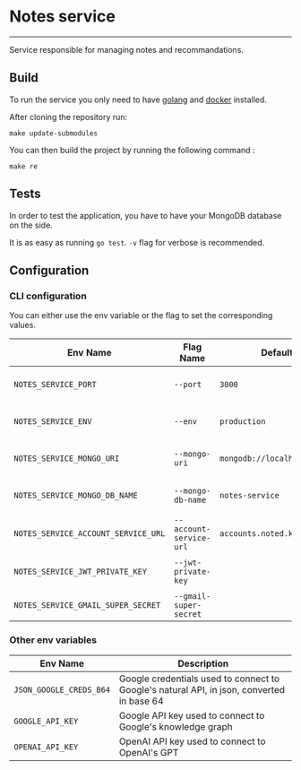 # Notes service
___
Service responsible for managing notes and recommandations.


## Build

To run the service you only need to have [golang](https://go.dev) and [docker](https://docs.docker.com/get-docker/) installed.

After cloning the repository run:

```
make update-submodules
```

You can then build the project by running the following command :

```
make re
```

## Tests

In order to test the application, you have to have your MongoDB database on the side.

It is as easy as running `go test`. `-v` flag for verbose is recommended.

## Configuration

### CLI configuration

You can either use the env variable or the flag to set the corresponding values.

| Env Name                           | Flag Name           | Default                     | Description                               |
|------------------------------------|---------------------|-----------------------------|-------------------------------------------|
| `NOTES_SERVICE_PORT`            | `--port`            | `3000`                      | The port the application shall listen on. |
| `NOTES_SERVICE_ENV`             | `--env`             | `production`                | Either `production` or `development`.     |
| `NOTES_SERVICE_MONGO_URI`       | `--mongo-uri`       | `mongodb://localhost:27017` | Address of the MongoDB server.            |
| `NOTES_SERVICE_MONGO_DB_NAME`   | `--mongo-db-name`   | `notes-service`          | Name of the Mongo database.               |
| `NOTES_SERVICE_ACCOUNT_SERVICE_URL`   | `--account-service-url`   | `accounts.noted.koyeb:3000`          | Account service's address               |
| `NOTES_SERVICE_JWT_PRIVATE_KEY`   | `--jwt-private-key`   |           | JWT private key used for authentification               |
| `NOTES_SERVICE_GMAIL_SUPER_SECRET`   | `--gmail-super-secret`   |         | Gmail secret to send emails.               |

### Other env variables

| Env Name                           | Description                               |
|------------------------------------|-------------------------------------------|
| `JSON_GOOGLE_CREDS_B64`            | Google credentials used to connect to Google's natural API, in json, converted in base 64  |
| `GOOGLE_API_KEY`            | Google API key used to connect to Google's knowledge graph|
| `OPENAI_API_KEY`            | OpenAI API key used to connect to OpenAI's GPT|
